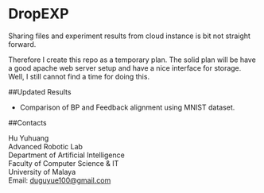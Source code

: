 DropEXP
=======

Sharing files and experiment results from cloud instance is bit not straight forward.

Therefore I create this repo as a temporary plan. The solid plan will be have a good apache web server setup and have a nice interface for storage. Well, I still cannot find a time for doing this.

##Updated Results

+ Comparison of BP and Feedback alignment using MNIST dataset.

##Contacts

Hu Yuhuang  
Advanced Robotic Lab  
Department of Artificial Intelligence  
Faculty of Computer Science & IT  
University of Malaya  
Email: duguyue100@gmail.com
